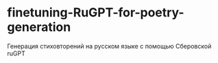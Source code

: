 # finetuning-RuGPT-for-poetry-generation
Генерация стиховторений на русском языке с помощью Сберовской ruGPT
